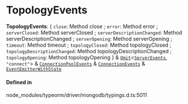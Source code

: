 # TopologyEvents

 **TopologyEvents**: { `close`: Method close ; `error`: Method error ; `serverClosed`: Method serverClosed ; `serverDescriptionChanged`: Method serverDescriptionChanged ; `serverOpening`: Method serverOpening ; `timeout`: Method timeout ; `topologyClosed`: Method topologyClosed ; `topologyDescriptionChanged`: Method topologyDescriptionChanged ; `topologyOpening`: Method topologyOpening  } & [`Omit`](Omit.md)<[`ServerEvents`](ServerEvents.md), ``"connect"``\> & [`ConnectionPoolEvents`](ConnectionPoolEvents.md) & [`ConnectionEvents`](ConnectionEvents.md) & [`EventEmitterWithState`](EventEmitterWithState.md)

#### Defined in

node_modules/typeorm/driver/mongodb/typings.d.ts:5011
